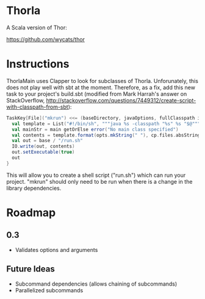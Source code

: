 # Thorla

A Scala version of Thor:

https://github.com/wycats/thor

# Instructions

ThorlaMain uses Clapper to look for subclasses of Thorla. Unforunately, this does not play well with sbt at the moment. Therefore, as a fix, add this new task to your project's build.sbt (modified from Mark Harrah's answer on StackOverflow, http://stackoverflow.com/questions/7449312/create-script-with-classpath-from-sbt):

```scala
TaskKey[File]("mkrun") <<= (baseDirectory, javaOptions, fullClasspath in Runtime, mainClass in (Compile, run)) map { (base, opts, cp, main) =>
  val template = List("#!/bin/sh", """java %s -classpath "%s" %s "$@"""").mkString("\n")
  val mainStr = main getOrElse error("No main class specified")
  val contents = template.format(opts.mkString(" "), cp.files.absString, mainStr)
  val out = base / "/run.sh"
  IO.write(out, contents)
  out.setExecutable(true)
  out
}
```

This will allow you to create a shell script ("run.sh") which can run your project. "mkrun" should only need to be run when there is a change in the library dependencies.

# Roadmap

## 0.3

* Validates options and arguments

## Future Ideas

* Subcommand dependencies (allows chaining of subcommands)
* Parallelized subcommands
